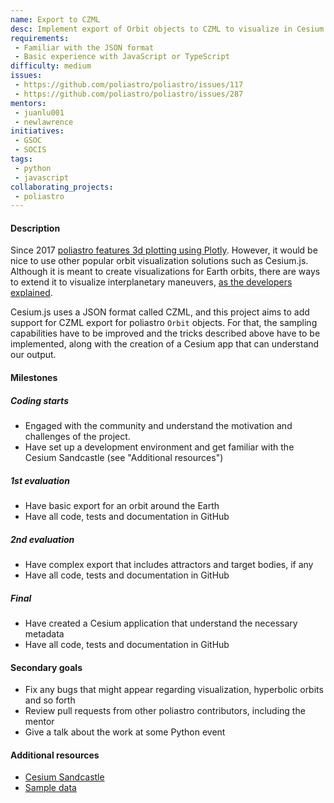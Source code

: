 ```yaml
---
name: Export to CZML
desc: Implement export of Orbit objects to CZML to visualize in Cesium.js
requirements:
 - Familiar with the JSON format
 - Basic experience with JavaScript or TypeScript
difficulty: medium
issues:
 - https://github.com/poliastro/poliastro/issues/117
 - https://github.com/poliastro/poliastro/issues/287
mentors:
 - juanlu001
 - newlawrence
initiatives:
 - GSOC
 - SOCIS
tags:
 - python
 - javascript
collaborating_projects:
 - poliastro
---
```


#### Description

Since 2017 [poliastro features 3d plotting using Plotly](http://docs.poliastro.space/en/latest/examples/Plotting%20in%203D.html).
However, it would be nice to use other popular orbit visualization solutions
such as Cesium.js. Although it is meant to create visualizations for Earth
orbits, there are ways to extend it to visualize interplanetary maneuvers,
[as the developers explained](https://groups.google.com/d/msg/cesium-dev/_zKyk0fRd-g/oTpRyuo8BgAJ).

Cesium.js uses a JSON format called CZML, and this project aims to add
support for CZML export for poliastro `Orbit` objects. For that, the
sampling capabilities have to be improved and the tricks described above
have to be implemented, along with the creation of a Cesium app that can
understand our output.

#### Milestones

##### Coding starts

* Engaged with the community and understand the motivation and challenges of
  the project.
* Have set up a development environment and get familiar with the Cesium
  Sandcastle (see "Additional resources")

##### 1st evaluation

* Have basic export for an orbit around the Earth
* Have all code, tests and documentation in GitHub

##### 2nd evaluation

* Have complex export that includes attractors and target bodies, if any
* Have all code, tests and documentation in GitHub

##### Final

* Have created a Cesium application that understand the necessary metadata
* Have all code, tests and documentation in GitHub

#### Secondary goals

* Fix any bugs that might appear regarding visualization, hyperbolic orbits and so forth
* Review pull requests from other poliastro contributors, including the mentor
* Give a talk about the work at some Python event

#### Additional resources

* [Cesium Sandcastle](https://cesiumjs.org/Cesium/Build/Apps/Sandcastle/index.html?src=CZML.html&label=DataSources)
* [Sample data](https://github.com/AnalyticalGraphicsInc/cesium/blob/master/Apps/SampleData/simple.czml)
